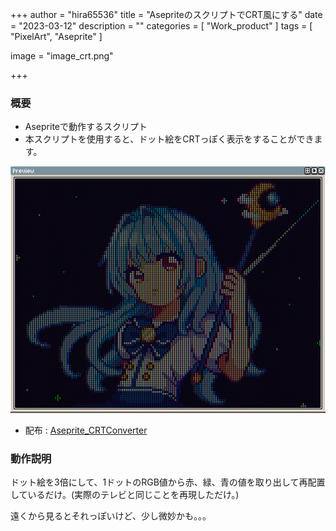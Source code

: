 +++
author = "hira65536"
title = "AsepriteのスクリプトでCRT風にする"
date = "2023-03-12"
description = ""
categories = [
    "Work_product"
]
tags = [
    "PixelArt",
    "Aseprite"
]

image = "image_crt.png"

+++

### 概要
 - Asepriteで動作するスクリプト
 - 本スクリプトを使用すると、ドット絵をCRTっぽく表示をすることができます。

![CRTスクリプト適応後](image_crt.png)

 - 配布 : [Aseprite_CRTConverter](https://github.com/Hira-65536/Aseprite_CRTConverter)



### 動作説明

ドット絵を3倍にして、1ドットのRGB値から赤、緑、青の値を取り出して再配置しているだけ。(実際のテレビと同じことを再現しただけ。)

遠くから見るとそれっぽいけど、少し微妙かも。。。


